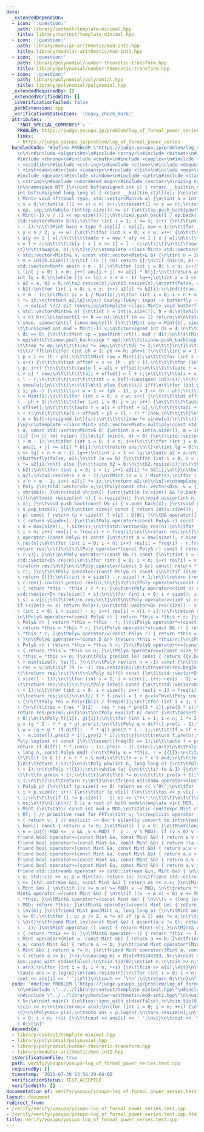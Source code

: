 ```yaml
---
data:
  _extendedDependsOn:
  - icon: ':question:'
    path: library/contest/template-minimal.hpp
    title: library/contest/template-minimal.hpp
  - icon: ':question:'
    path: library/modular-arithmetic/mod-int2.hpp
    title: library/modular-arithmetic/mod-int2.hpp
  - icon: ':question:'
    path: library/polynomial/number-theoretic-transform.hpp
    title: library/polynomial/number-theoretic-transform.hpp
  - icon: ':question:'
    path: library/polynomial/polynomial.hpp
    title: library/polynomial/polynomial.hpp
  _extendedRequiredBy: []
  _extendedVerifiedWith: []
  _isVerificationFailed: false
  _pathExtension: cpp
  _verificationStatusIcon: ':heavy_check_mark:'
  attributes:
    '*NOT_SPECIAL_COMMENTS*': ''
    PROBLEM: https://judge.yosupo.jp/problem/log_of_formal_power_series
    links:
    - https://judge.yosupo.jp/problem/log_of_formal_power_series
  bundledCode: "#define PROBLEM \"https://judge.yosupo.jp/problem/log_of_formal_power_series\"\
    \n\n\n#include <algorithm>\n#include <array>\n#include <bitset>\n#include <cassert>\n\
    #include <chrono>\n#include <cmath>\n#include <complex>\n#include <cstdio>\n#include\
    \ <cstdlib>\n#include <cstring>\n#include <ctime>\n#include <deque>\n#include\
    \ <iostream>\n#include <iomanip>\n#include <list>\n#include <map>\n#include <numeric>\n\
    #include <queue>\n#include <random>\n#include <set>\n#include <stack>\n#include\
    \ <string>\n#include <unordered_map>\n#include <vector>\n\nusing namespace std;\n\
    \n\nnamespace NTT {\n\nint bsf(unsigned int x) { return __builtin_ctz(x); }\n\
    int bsf(unsigned long long x) { return __builtin_ctzll(x); }\n\ntemplate <class\
    \ Mint> void nft(bool type, std::vector<Mint>& a) {\n\tint n = int(a.size()),\
    \ s = 0;\n\twhile ((1 << s) < n) s++;\n\tassert(1 << s == n);\n\tstatic std::vector<Mint>\
    \ ep, iep;\n\twhile (int(ep.size()) <= s) {\n\t\tep.push_back(pow(Mint::rt(),\
    \ Mint(-1).v / (1 << ep.size())));\n\t\tiep.push_back(1 / ep.back());\n\t}\n\t\
    std::vector<Mint> b(n);\n\tfor (int i = 1; i <= s; i++) {\n\t\tint w = 1 << (s\
    \ - i);\n\t\tMint base = type ? iep[i] : ep[i], now = 1;\n\t\tfor (int y = 0;\
    \ y < n / 2; y += w) {\n\t\t\tfor (int x = 0; x < w; x++) {\n\t\t\t\tauto l =\
    \ a[y << 1 | x];\n\t\t\t\tauto r = now * a[y << 1 | x | w];\n\t\t\t\tb[y | x]\
    \ = l + r;\n\t\t\t\tb[y | x | n >> 1] = l - r;\n\t\t\t}\n\t\t\tnow *= base;\n\t\
    \t}\n\t\tswap(a, b);\n\t}\n}\n\ntemplate <class Mint> std::vector<Mint> multiply_nft(const\
    \ std::vector<Mint>& a, const std::vector<Mint>& b) {\n\tint n = int(a.size()),\
    \ m = int(b.size());\n\tif (!n || !m) return {};\n\tif (min(n, m) <= 8) {\n\t\t\
    std::vector<Mint> ans(n + m - 1);\n\t\tfor (int i = 0; i < n; i++)\n\t\t\tfor\
    \ (int j = 0; j < m; j++) ans[i + j] += a[i] * b[j];\n\t\treturn ans;\n\t}\n\t\
    int lg = 0;\n\twhile ((1 << lg) < n + m - 1) lg++;\n\tint z = 1 << lg;\n\tauto\
    \ a2 = a, b2 = b;\n\ta2.resize(z);\n\tb2.resize(z);\n\tnft(false, a2);\n\tnft(false,\
    \ b2);\n\tfor (int i = 0; i < z; i++) a2[i] *= b2[i];\n\tnft(true, a2);\n\ta2.resize(n\
    \ + m - 1);\n\tMint iz = 1 / Mint(z);\n\tfor (int i = 0; i < n + m - 1; i++) a2[i]\
    \ *= iz;\n\treturn a2;\n}\n\n// Cooley-Tukey: input -> butterfly -> bit reversing\
    \ -> output \n// bit reversing\ntemplate <class Mint> void butterfly(bool type,\
    \ std::vector<Mint>& a) {\n\tint n = int(a.size()), h = 0;\n\twhile ((1 << h)\
    \ < n) h++;\n\tassert(1 << h == n);\n\tif (n == 1) return;\n\n\tstatic std::vector<Mint>\
    \ snow, sinow;\n\tif (snow.empty()) {\n\t\tMint sep = Mint(1), siep = Mint(1);\n\
    \t\tunsigned int mod = Mint(-1).v;\n\t\tunsigned int di = 4;\n\t\twhile (mod %\
    \ di == 0) {\n\t\t\tMint ep = pow(Mint::rt(), mod / di);\n\t\t\tMint iep = 1 /\
    \ ep;\n\t\t\tsnow.push_back(siep * ep);\n\t\t\tsinow.push_back(sep * iep);\n\t\
    \t\tsep *= ep;\n\t\t\tsiep *= iep;\n\t\t\tdi *= 2;\n\t\t}\n\t}\n\tif (!type) {\n\
    \t\t// fft\n\t\tfor (int ph = 1; ph <= h; ph++) {\n\t\t\tint w = 1 << (ph - 1),\
    \ p = 1 << (h - ph);\n\t\t\tMint now = Mint(1);\n\t\t\tfor (int s = 0; s < w;\
    \ s++) {\n\t\t\t\tint offset = s << (h - ph + 1);\n\t\t\t\tfor (int i = 0; i <\
    \ p; i++) {\n\t\t\t\t\tauto l = a[i + offset];\n\t\t\t\t\tauto r = a[i + offset\
    \ + p] * now;\n\t\t\t\t\ta[i + offset] = l + r;\n\t\t\t\t\ta[i + offset + p] =\
    \ l - r;\n\t\t\t\t}\n\t\t\t\tint u = bsf(~(unsigned int)(s));\n\t\t\t\tnow *=\
    \ snow[u];\n\t\t\t}\n\t\t}\n\t} else {\n\t\t// ifft\n\t\tfor (int ph = h; ph >=\
    \ 1; ph--) {\n\t\t\tint w = 1 << (ph - 1), p = 1 << (h - ph);\n\t\t\tMint inow\
    \ = Mint(1);\n\t\t\tfor (int s = 0; s < w; s++) {\n\t\t\t\tint offset = s << (h\
    \ - ph + 1);\n\t\t\t\tfor (int i = 0; i < p; i++) {\n\t\t\t\t\tauto l = a[i +\
    \ offset];\n\t\t\t\t\tauto r = a[i + offset + p];\n\t\t\t\t\ta[i + offset] = l\
    \ + r;\n\t\t\t\t\ta[i + offset + p] = (l - r) * inow;\n\t\t\t\t}\n\t\t\t\tint\
    \ u = bsf(~(unsigned int)(s));\n\t\t\t\tinow *= sinow[u];\n\t\t\t}\n\t\t}\n\t\
    }\n}\n\ntemplate <class Mint> std::vector<Mint> multiply(const std::vector<Mint>&\
    \ a, const std::vector<Mint>& b) {\n\tint n = int(a.size()), m = int(b.size());\n\
    \tif (!n || !m) return {};\n\tif (min(n, m) < 8) {\n\t\tstd::vector<Mint> ans(n\
    \ + m - 1);\n\t\tfor (int i = 0; i < n; i++)\n\t\t\tfor (int j = 0; j < m; j++)\
    \ ans[i + j] += a[i] * b[j];\n\t\treturn ans;\n\t}\n\tint lg = 0;\n\twhile ((1\
    \ << lg) < n + m - 1) lg++;\n\tint z = 1 << lg;\n\tauto a2 = a;\n\ta2.resize(z);\n\
    \tbutterfly(false, a2);\n\tif (a == b) {\n\t\tfor (int i = 0; i < z; i++) a2[i]\
    \ *= a2[i];\n\t} else {\n\t\tauto b2 = b;\n\t\tb2.resize(z);\n\t\tbutterfly(false,\
    \ b2);\n\t\tfor (int i = 0; i < z; i++) a2[i] *= b2[i];\n\t}\n\tbutterfly(true,\
    \ a2);\n\ta2.resize(n + m - 1);\n\tMint iz = 1 / Mint(z);\n\tfor (int i = 0; i\
    \ < n + m - 1; i++) a2[i] *= iz;\n\treturn a2;\n}\n\n}\n\ntemplate <class D> struct\
    \ Poly {\n\tstd::vector<D> v;\n\tPoly(const std::vector<D>& _v = {}) : v(_v) {\
    \ shrink(); }\n\n\tvoid shrink() {\n\t\twhile (v.size() && !v.back()) v.pop_back();\n\
    \t}\n\n\tvoid resize(int n) { v.resize(n); }\n\tvoid assign(int n, D& x) { v.assign(n,\
    \ x); }\n\tvoid push_back(const D& x) { v.push_back(x); }\n\tvoid pop_back() {\
    \ v.pop_back(); }\n\t\n\tint size() const { return int(v.size()); }\n\n\tD freq(int\
    \ p) const { return (p < size()) ? v[p] : D(0); }\n\tD& operator[] (int index)\
    \ { return v[index]; }\n\t\n\tPoly operator+(const Poly& r) const {\n\t\tauto\
    \ n = max(size(), r.size());\n\t\tstd::vector<D> res(n);\n\t\tfor (int i = 0;\
    \ i < n; i++) res[i] = freq(i) + r.freq(i);\n\t\treturn res;\n\t}\n\t\n\tPoly\
    \ operator-(const Poly& r) const {\n\t\tint n = max(size(), r.size());\n\t\tstd::vector<D>\
    \ res(n);\n\t\tfor (int i = 0; i < n; i++) res[i] = freq(i) - r.freq(i);\n\t\t\
    return res;\n\t}\n\t\n\tPoly operator*(const Poly& r) const { return {NTT::multiply(v,\
    \ r.v)}; }\n\t\n\tPoly operator*(const D& r) const {\n\t\tint n = size();\n\t\t\
    std::vector<D> res(n);\n\t\tfor (int i = 0; i < n; i++) res[i] = v[i] * r;\n\t\
    \treturn res;\n\t}\n\n\tPoly operator/(const D &r) const{ return *this * (1 /\
    \ r); }\n\t\n\tPoly operator/(const Poly& r) const {\n\t\tif (size() < r.size())\
    \ return {{}};\n\t\tint n = size() - r.size() + 1;\n\t\treturn (rev().pre(n) *\
    \ r.rev().inv(n)).pre(n).rev(n);\n\t}\n\t\n\tPoly operator%(const Poly& r) const\
    \ { return *this - *this / r * r; }\n\t\n\tPoly operator<<(int s) const {\n\t\t\
    std::vector<D> res(size() + s);\n\t\tfor (int i = 0; i < size(); i++) res[i +\
    \ s] = v[i];\n\t\treturn res;\n\t}\n\t\n\tPoly operator>>(int s) const {\n\t\t\
    if (size() <= s) return Poly();\n\t\tstd::vector<D> res(size() - s);\n\t\tfor\
    \ (int i = 0; i < size() - s; i++) res[i] = v[i + s];\n\t\treturn res;\n\t}\n\t\
    \n\tPoly& operator+=(const Poly& r) { return *this = *this + r; }\n\tPoly& operator-=(const\
    \ Poly& r) { return *this = *this - r; }\n\tPoly& operator*=(const Poly& r) {\
    \ return *this = *this * r; }\n\tPoly& operator*=(const D& r) { return *this =\
    \ *this * r; }\n\tPoly& operator/=(const Poly& r) { return *this = *this / r;\
    \ }\n\tPoly& operator/=(const D &r) {return *this = *this/r;}\n\tPoly& operator%=(const\
    \ Poly& r) { return *this = *this % r; }\n\tPoly& operator<<=(const size_t& n)\
    \ { return *this = *this << n; }\n\tPoly& operator>>=(const size_t& n) { return\
    \ *this = *this >> n; }\n\n\tPoly pre(int le) const { return {{v.begin(), v.begin()\
    \ + min(size(), le)}}; }\n\t\n\tPoly rev(int n = -1) const {\n\t\tstd::vector<D>\
    \ res = v;\n\t\tif (n != -1) res.resize(n);\n\t\treverse(res.begin(), res.end());\n\
    \t\treturn res;\n\t}\n\t\n\tPoly diff() const {\n\t\tstd::vector<D> res(max(0,\
    \ size() - 1));\n\t\tfor (int i = 1; i < size(); i++) res[i - 1] = freq(i) * i;\n\
    \t\treturn res;\n\t}\n\t\n\tPoly inte() const {\n\t\tstd::vector<D> res(size()\
    \ + 1);\n\t\tfor (int i = 0; i < size(); i++) res[i + 1] = freq(i) / (i + 1);\n\
    \t\treturn res;\n\t}\n\n\t// f * f.inv() = 1 + g(x)x^m\n\tPoly inv(int m) const\
    \ {\n\t\tPoly res = Poly({D(1) / freq(0)});\n\t\tfor (int i = 1; i < m; i *= 2)\
    \ {\n\t\t\tres = (res * D(2) - res * res * pre(2 * i)).pre(2 * i);\n\t\t}\n\t\t\
    return res.pre(m);\n\t}\n\t\n\tPoly exp(int n) const {\n\t\tassert(freq(0) ==\
    \ 0);\n\t\tPoly f({1}), g({1});\n\t\tfor (int i = 1; i < n; i *= 2) {\n\t\t\t\
    g = (g * 2 - f * g * g).pre(i);\n\t\t\tPoly q = diff().pre(i - 1);\n\t\t\tPoly\
    \ w = (q + g * (f.diff() - f * q)).pre(2 * i - 1);\n\t\t\tf = (f + f * (*this\
    \ - w.inte()).pre(2 * i)).pre(2 * i);\n\t\t}\n\t\treturn f.pre(n);\n\t}\n\t\n\t\
    Poly log(int n) const {\n\t\tassert(freq(0) == 1);\n\t\tauto f = pre(n);\n\t\t\
    return (f.diff() * f.inv(n - 1)).pre(n - 1).inte();\n\t}\n\n\tPoly pow_mod(long\
    \ long n, const Poly& mod) {\n\t\tPoly x = *this, r = {{1}};\n\t\twhile (n) {\n\
    \t\t\tif (n & 1) r = r * x % mod;\n\t\t\tx = x * x % mod;\n\t\t\tn >>= 1;\n\t\t\
    }\n\t\treturn r;\n\t}\n\n\tPoly pow(int n, long long e) {\n\t\tPoly b = pre(n\
    \ + 1);\n\t\tPoly r({1});\n\t\twhile (e) {\n\t\t\tif (e & 1) {\n\t\t\t\tr *= b;\n\
    \t\t\t\tr.pre(n + 1);\n\t\t\t}\n\t\t\tb *= b;\n\t\t\tr.pre(n + 1);\n\t\t\te >>=\
    \ 1;\n\t\t}\n\t\treturn r;\n\t}\n\n\tfriend ostream& operator<<(ostream& os, const\
    \ Poly& p) {\n\t\tif (p.size() == 0) return os << \"0\";\n\t\tfor (auto i = 0;\
    \ i < p.size(); i++) {\n\t\t\tif (p.v[i]) {\n\t\t\t\tos << p.v[i] << \"x^\" <<\
    \ i;\n\t\t\t\tif (i != p.size() - 1) os << \"+\";\n\t\t\t}\n\t\t}\n\t\treturn\
    \ os;\n\t}\n};\n\n// 5 is a root of both mods\ntemplate <int MOD, int RT> struct\
    \ Mint {\n\tstatic const int mod = MOD;\n\tstatic constexpr Mint rt() { return\
    \ RT; } // primitive root for FFT\n\tint v; \n\texplicit operator int() const\
    \ { return v; } // explicit -> don't silently convert to int\n\texplicit operator\
    \ bool() const { return v != 0; }\n\tMint() { v = 0; }\n\tMint(long long _v) {\
    \ v = int((-MOD <= _v && _v < MOD) ? _v : _v % MOD); if (v < 0) v += MOD; }\n\t\
    friend bool operator==(const Mint &a, const Mint &b) { return a.v == b.v; }\n\t\
    friend bool operator!=(const Mint &a, const Mint &b) { return !(a == b); }\n\t\
    friend bool operator<(const Mint &a, const Mint &b) { return a.v < b.v; }\n\t\
    friend bool operator>(const Mint &a, const Mint &b) { return a.v > b.v; }\n\t\
    friend bool operator<=(const Mint &a, const Mint &b) { return a.v <= b.v; }\n\t\
    friend bool operator>=(const Mint &a, const Mint &b) { return a.v >= b.v; }\n\t\
    friend std::istream& operator >> (std::istream &in, Mint &a) { \n\t\tlong long\
    \ x; std::cin >> x; a = Mint(x); return in; }\n\tfriend std::ostream& operator\
    \ << (std::ostream &os, const Mint &a) { return os << a.v; }\n\tMint& operator+=(const\
    \ Mint &m) { \n\t\tif ((v += m.v) >= MOD) v -= MOD; \n\t\treturn *this; }\n\t\
    Mint& operator-=(const Mint &m) { \n\t\tif ((v -= m.v) < 0) v += MOD; \n\t\treturn\
    \ *this; }\n\tMint& operator*=(const Mint &m) { \n\t\tv = (long long)v * m.v %\
    \ MOD; return *this; }\n\tMint& operator/=(const Mint &m) { return (*this) *=\
    \ inv(m); }\n\tfriend Mint pow(Mint a, long long p) {\n\t\tMint ans = 1; assert(p\
    \ >= 0);\n\t\tfor (; p; p /= 2, a *= a) if (p & 1) ans *= a;\n\t\treturn ans;\
    \ \n\t}\n\tfriend Mint inv(const Mint &a) { assert(a.v != 0); return pow(a, MOD\
    \ - 2); }\n\tMint operator-() const { return Mint(-v); }\n\tMint& operator++()\
    \ { return *this += 1; }\n\tMint& operator--() { return *this -= 1; }\n\tfriend\
    \ Mint operator+(Mint a, const Mint &b) { return a += b; }\n\tfriend Mint operator-(Mint\
    \ a, const Mint &b) { return a -= b; }\n\tfriend Mint operator*(Mint a, const\
    \ Mint &b) { return a *= b; }\n\tfriend Mint operator/(Mint a, const Mint &b)\
    \ { return a /= b; }\n};\n\nusing mi = Mint<998244353, 5>;\n\nint main() {\n\t\
    ios::sync_with_stdio(false);\n\tcin.tie(0);\n\tint n;\n\tcin >> n;\n\tvector<mi>\
    \ a(n);\n\tfor (int i = 0; i < n; ++i) {\n\t\tcin >> a[i];\n\t}\n\tPoly<mi> p(a);\n\
    \tauto ans = p.log(n);\n\tans.resize(n);\n\tfor (int i = 0; i < n; ++i) {\n\t\t\
    cout << ans[i] << ' ';\n\t}\n\tcout << '\\n';\n\treturn 0;\t\n}\n"
  code: "#define PROBLEM \"https://judge.yosupo.jp/problem/log_of_formal_power_series\"\
    \n\n#include \"../../library/contest/template-minimal.hpp\"\n#include \"../../library/polynomial/polynomial.hpp\"\
    \n#include \"../../library/modular-arithmetic/mod-int2.hpp\"\n\nusing mi = Mint<998244353,\
    \ 5>;\n\nint main() {\n\tios::sync_with_stdio(false);\n\tcin.tie(0);\n\tint n;\n\
    \tcin >> n;\n\tvector<mi> a(n);\n\tfor (int i = 0; i < n; ++i) {\n\t\tcin >> a[i];\n\
    \t}\n\tPoly<mi> p(a);\n\tauto ans = p.log(n);\n\tans.resize(n);\n\tfor (int i\
    \ = 0; i < n; ++i) {\n\t\tcout << ans[i] << ' ';\n\t}\n\tcout << '\\n';\n\treturn\
    \ 0;\t\n}"
  dependsOn:
  - library/contest/template-minimal.hpp
  - library/polynomial/polynomial.hpp
  - library/polynomial/number-theoretic-transform.hpp
  - library/modular-arithmetic/mod-int2.hpp
  isVerificationFile: true
  path: verify/yosupo/yosupo-log_of_formal_power_series.test.cpp
  requiredBy: []
  timestamp: '2021-07-30 23:56:29-04:00'
  verificationStatus: TEST_ACCEPTED
  verifiedWith: []
documentation_of: verify/yosupo/yosupo-log_of_formal_power_series.test.cpp
layout: document
redirect_from:
- /verify/verify/yosupo/yosupo-log_of_formal_power_series.test.cpp
- /verify/verify/yosupo/yosupo-log_of_formal_power_series.test.cpp.html
title: verify/yosupo/yosupo-log_of_formal_power_series.test.cpp
---
```

